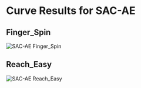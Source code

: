 # Curve Results for SAC-AE

## Finger_Spin

![SAC-AE Finger_Spin](https://github.com/Ericonaldo/ILSwiss/tree/main/files/sac-ae_finger_spin.png)

## Reach_Easy

![SAC-AE Reach_Easy](https://github.com/Ericonaldo/ILSwiss/tree/main/files/sac-ae_reach_easy.png)